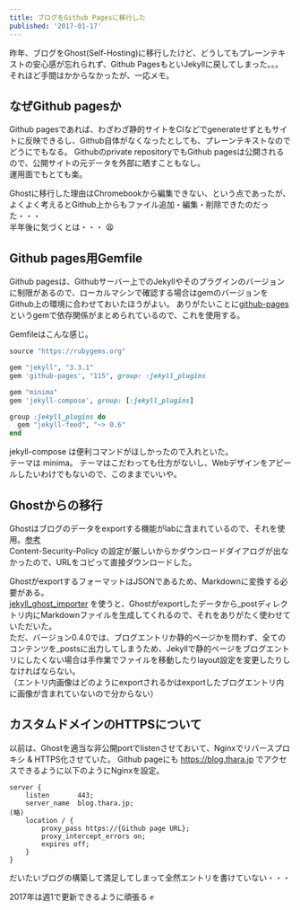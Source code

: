 ```yaml
---
title: ブログをGithub Pagesに移行した
published: '2017-01-17'
---
```


昨年、ブログをGhost(Self-Hosting)に移行したけど、どうしてもプレーンテキストの安心感が忘れられず、Github PagesもといJekyllに戻してしまった。。。   
それほど手間はかからなかったが、一応メモ。


## なぜGithub pagesか

Github pagesであれば、わざわざ静的サイトをCIなどでgenerateせずともサイトに反映できるし、Github自体がなくなったとしても、プレーンテキストなのでどうにでもなる。
Githubのprivate repositoryでもGithub pagesは公開されるので、公開サイトの元データを外部に晒すこともなし。   
運用面でもとても楽。

Ghostに移行した理由はChromebookから編集できない、という点であったが、よくよく考えるとGithub上からもファイル追加・編集・削除できたのだった・・・   
半年後に気づくとは・・・ 😫

## Github pages用Gemfile

Github pagesは、Githubサーバー上でのJekyllやそのプラグインのバージョンに制限があるので、ローカルマシンで確認する場合はgemのバージョンをGithub上の環境に合わせておいたほうがよい。
ありがたいことに[github-pages](https://rubygems.org/gems/github-pages) というgemで依存関係がまとめられているので、これを使用する。

Gemfileはこんな感じ。

```ruby
source "https://rubygems.org"

gem "jekyll", "3.3.1"
gem 'github-pages', "115", group: :jekyll_plugins

gem "minima"
gem 'jekyll-compose', group: [:jekyll_plugins]

group :jekyll_plugins do
  gem "jekyll-feed", "~> 0.6"
end
```

jekyll-compose は便利コマンドがほしかったので入れといた。   
テーマは minima。
テーマはこだわっても仕方がないし、Webデザインをアピールしたいわけでもないので、このままでいいや。


## Ghostからの移行

Ghostはブログのデータをexportする機能がlabに含まれているので、それを使用。[参考](https://help.ghost.org/hc/en-us/articles/224112927-Import-Export-Data)   
Content-Security-Policy の設定が厳しいからかダウンロードダイアログが出なかったので、URLをコピって直接ダウンロードした。

GhostがexportするフォーマットはJSONであるため、Markdownに変換する必要がある。   
[jekyll_ghost_importer](https://github.com/eloyesp/jekyll_ghost_importer) を使うと、Ghostがexportしたデータから_postディレクトリ内にMarkdownファイルを生成してくれるので、それをありがたく使わせていただいた。   
ただ、バージョン0.4.0では、ブログエントリか静的ページかを問わず、全てのコンテンツを_postsに出力してしまうため、Jekyllで静的ページをブログエントリにしたくない場合は手作業でファイルを移動したりlayout設定を変更したりしなければならない。   
（エントリ内画像はどのようにexportされるかはexportしたブログエントリ内に画像が含まれていないので分からない）


## カスタムドメインのHTTPSについて

以前は、Ghostを適当な非公開portでlistenさせておいて、Nginxでリバースプロキシ & HTTPS化させていた。
Github pageにも https://blog.thara.jp でアクセスできるように以下のようにNginxを設定。

```
server {
    listen       443;
    server_name  blog.thara.jp;
(略)
    location / {
        proxy_pass https://{Github page URL};
        proxy_intercept_errors on;
        expires off;
    }
}
```

だいたいブログの構築して満足してしまって全然エントリを書けていない・・・

2017年は週1で更新できるように頑張る ✊
